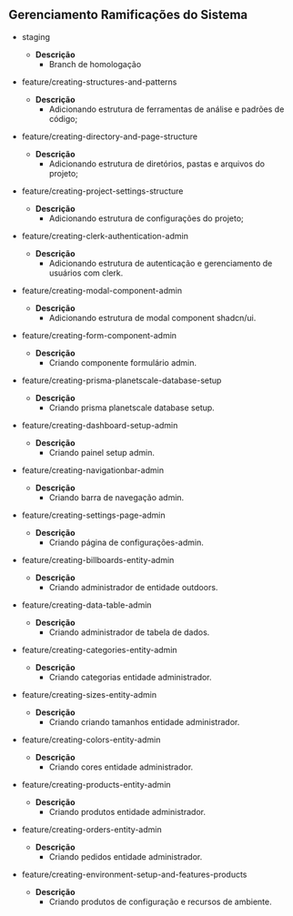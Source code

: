 ## Gerenciamento Ramificações do Sistema

- staging
  - **Descrição**
    - Branch de homologação

- feature/creating-structures-and-patterns
  - **Descrição**
    - Adicionando estrutura de ferramentas de análise e padrões de código;

- feature/creating-directory-and-page-structure
  - **Descrição**
    - Adicionando estrutura de diretórios, pastas e arquivos do projeto;

- feature/creating-project-settings-structure
  - **Descrição**
    - Adicionando estrutura de configurações do projeto;

- feature/creating-clerk-authentication-admin
  - **Descrição**
    - Adicionando estrutura de autenticação e gerenciamento de usuários com clerk.

- feature/creating-modal-component-admin
  - **Descrição**
    - Adicionando estrutura de modal component shadcn/ui.

- feature/creating-form-component-admin
  - **Descrição**
    - Criando componente formulário admin.

- feature/creating-prisma-planetscale-database-setup
  - **Descrição**
    - Criando prisma planetscale database setup.

- feature/creating-dashboard-setup-admin
  - **Descrição**
    - Criando painel setup admin.

- feature/creating-navigationbar-admin
  - **Descrição**
      - Criando barra de navegação admin.

- feature/creating-settings-page-admin
  - **Descrição**
      - Criando página de configurações-admin.

- feature/creating-billboards-entity-admin
  - **Descrição**
      - Criando administrador de entidade outdoors.

- feature/creating-data-table-admin
  - **Descrição**
    - Criando administrador de tabela de dados.

- feature/creating-categories-entity-admin
  - **Descrição**
      - Criando categorias entidade administrador.

- feature/creating-sizes-entity-admin
  - **Descrição**
    - Criando criando tamanhos entidade administrador.

- feature/creating-colors-entity-admin
  - **Descrição**
      - Criando cores entidade administrador.

- feature/creating-products-entity-admin
  - **Descrição**
      - Criando produtos entidade administrador.

- feature/creating-orders-entity-admin
  - **Descrição**
      - Criando pedidos entidade administrador.

- feature/creating-environment-setup-and-features-products
  - **Descrição**
      - Criando produtos de configuração e recursos de ambiente.
